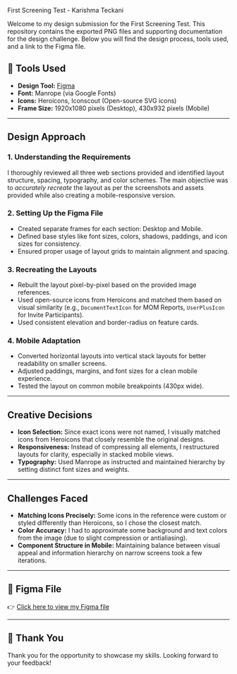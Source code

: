First Screening Test - Karishma Teckani

Welcome to my design submission for the First Screening Test. This repository contains the exported PNG files and supporting documentation for the design challenge. Below you will find the design process, tools used, and a link to the Figma file.



## 🔧 Tools Used

- **Design Tool:** [Figma](https://figma.com/)
- **Font:** Manrope (via Google Fonts)
- **Icons:** Heroicons, Iconscout (Open-source SVG icons)
- **Frame Size:** 1920x1080 pixels (Desktop), 430x932 pixels (Mobile)

---

## Design Approach

### 1. **Understanding the Requirements**
I thoroughly reviewed all three web sections provided and identified layout structure, spacing, typography, and color schemes. The main objective was to *accurately recreate* the layout as per the screenshots and assets provided while also creating a mobile-responsive version.

### 2. **Setting Up the Figma File**
- Created separate frames for each section: Desktop and Mobile.
- Defined base styles like font sizes, colors, shadows, paddings, and icon sizes for consistency.
- Ensured proper usage of layout grids to maintain alignment and spacing.

### 3. **Recreating the Layouts**
- Rebuilt the layout pixel-by-pixel based on the provided image references.
- Used open-source icons from Heroicons and matched them based on visual similarity (e.g., `DocumentTextIcon` for MOM Reports, `UserPlusIcon` for Invite Participants).
- Used consistent elevation and border-radius on feature cards.

### 4. **Mobile Adaptation**
- Converted horizontal layouts into vertical stack layouts for better readability on smaller screens.
- Adjusted paddings, margins, and font sizes for a clean mobile experience.
- Tested the layout on common mobile breakpoints (430px wide).

---

##  Creative Decisions

- **Icon Selection:** Since exact icons were not named, I visually matched icons from Heroicons that closely resemble the original designs.
- **Responsiveness:** Instead of compressing all elements, I restructured layouts for clarity, especially in stacked mobile views.
- **Typography:** Used Manrope as instructed and maintained hierarchy by setting distinct font sizes and weights.

---

##  Challenges Faced

- **Matching Icons Precisely:** Some icons in the reference were custom or styled differently than Heroicons, so I chose the closest match.
- **Color Accuracy:** I had to approximate some background and text colors from the image (due to slight compression or antialiasing).
- **Component Structure in Mobile:** Maintaining balance between visual appeal and information hierarchy on narrow screens took a few iterations.


---

## 🔗 Figma File

👉 [Click here to view my Figma file](https://www.figma.com/design/vxpMxEmXhLfOorCEk3Q6tD/Assignment?node-id=10-851&t=AgRatPyjzVeUnVNc-1)

---

## 🙏 Thank You

Thank you for the opportunity to showcase my skills. Looking forward to your feedback!

